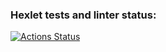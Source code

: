 ### Hexlet tests and linter status:
[![Actions Status](https://github.com/teanacheys/qa-engineer-project-84/workflows/hexlet-check/badge.svg)](https://github.com/teanacheys/qa-engineer-project-84/actions)